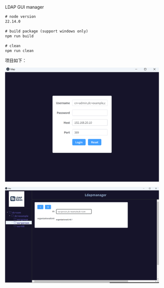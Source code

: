 LDAP GUI manager


```shell
# node version
22.14.0

# build package (support windows only)
npm run build

# clean
npm run clean

```

项目如下：

![](./images/index.png)

![](./images/detail.png)
